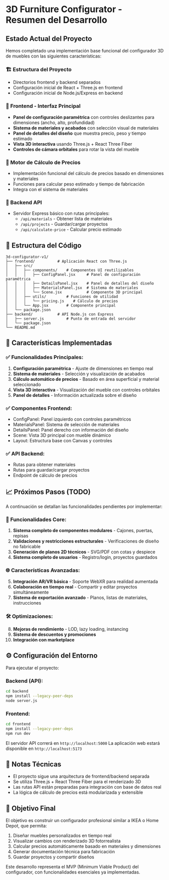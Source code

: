 # 3D Furniture Configurator - Resumen del Desarrollo

## Estado Actual del Proyecto

Hemos completado una implementación base funcional del configurador 3D de muebles con las siguientes características:

### 🏗️ Estructura del Proyecto
- Directorios frontend y backend separados
- Configuración inicial de React + Three.js en frontend
- Configuración inicial de Node.js/Express en backend

### 🎨 Frontend - Interfaz Principal
- **Panel de configuración paramétrica** con controles deslizantes para dimensiones (ancho, alto, profundidad)
- **Sistema de materiales y acabados** con selección visual de materiales
- **Panel de detalles del diseño** que muestra precio, peso y tiempo estimado
- **Vista 3D interactiva** usando Three.js + React Three Fiber
- **Controles de cámara orbitales** para rotar la vista del mueble

### 🧮 Motor de Cálculo de Precios
- Implementación funcional del cálculo de precios basado en dimensiones y materiales
- Funciones para calcular peso estimado y tiempo de fabricación
- Integra con el sistema de materiales

### 🔌 Backend API
- Servidor Express básico con rutas principales:
  - `/api/materials` - Obtener lista de materiales
  - `/api/projects` - Guardar/cargar proyectos
  - `/api/calculate-price` - Calcular precio estimado

## 📁 Estructura del Código

```
3d-configurator-v1/
├── frontend/          # Aplicación React con Three.js
│   ├── src/
│   │   ├── components/    # Componentes UI reutilizables
│   │   │   ├── ConfigPanel.jsx     # Panel de configuración paramétrica
│   │   │   ├── DetailsPanel.jsx    # Panel de detalles del diseño  
│   │   │   ├── MaterialsPanel.jsx  # Sistema de materiales
│   │   │   └── Scene.jsx           # Componente 3D principal
│   │   ├── utils/         # Funciones de utilidad
│   │   │   └── pricing.js    # Cálculo de precios
│   │   └── App.jsx        # Componente principal
│   └── package.json
├── backend/           # API Node.js con Express
│   ├── server.js          # Punto de entrada del servidor
│   └── package.json
└── README.md
```

## 🚀 Características Implementadas

### ✅ Funcionalidades Principales:
1. **Configuración paramétrica** - Ajuste de dimensiones en tiempo real
2. **Sistema de materiales** - Selección y visualización de acabados
3. **Cálculo automático de precios** - Basado en área superficial y material seleccionado
4. **Vista 3D interactiva** - Visualización del mueble con controles orbitales
5. **Panel de detalles** - Información actualizada sobre el diseño

### ✅ Componentes Frontend:
- ConfigPanel: Panel izquierdo con controles paramétricos
- MaterialsPanel: Sistema de selección de materiales  
- DetailsPanel: Panel derecho con información del diseño
- Scene: Vista 3D principal con mueble dinámico
- Layout: Estructura base con Canvas y controles

### ✅ API Backend:
- Rutas para obtener materiales
- Rutas para guardar/cargar proyectos
- Endpoint de cálculo de precios

## 📈 Próximos Pasos (TODO)

A continuación se detallan las funcionalidades pendientes por implementar:

### 🔧 Funcionalidades Core:
1. **Sistema completo de componentes modulares** - Cajones, puertas, repisas
2. **Validaciones y restricciones estructurales** - Verificaciones de diseño no fabricable
3. **Generación de planos 2D técnicos** - SVG/PDF con cotas y despiece
4. **Sistema completo de usuarios** - Registro/login, proyectos guardados

### 🌐 Características Avanzadas:
5. **Integración AR/VR básica** - Soporte WebXR para realidad aumentada
6. **Colaboración en tiempo real** - Compartir y editar proyectos simultáneamente
7. **Sistema de exportación avanzado** - Planos, listas de materiales, instrucciones

### 🛠️ Optimizaciones:
8. **Mejoras de rendimiento** - LOD, lazy loading, instancing
9. **Sistema de descuentos y promociones**
10. **Integración con marketplace**

## ⚙️ Configuración del Entorno

Para ejecutar el proyecto:

### Backend (API):
```bash
cd backend
npm install --legacy-peer-deps
node server.js
```

### Frontend:
```bash
cd frontend  
npm install --legacy-peer-deps
npm run dev
```

El servidor API correrá en `http://localhost:5000`
La aplicación web estará disponible en `http://localhost:5173`

## 📝 Notas Técnicas

- El proyecto sigue una arquitectura de frontend/backend separada
- Se utiliza Three.js + React Three Fiber para el renderizado 3D
- Las rutas API están preparadas para integración con base de datos real
- La lógica de cálculo de precios está modularizada y extensible

## 🎯 Objetivo Final

El objetivo es construir un configurador profesional similar a IKEA o Home Depot, que permita:
1. Diseñar muebles personalizados en tiempo real
2. Visualizar cambios con renderizado 3D fotorrealista  
3. Calcular precios automáticamente basado en materiales y dimensiones
4. Generar documentación técnica para fabricación
5. Guardar proyectos y compartir diseños

Este desarrollo representa el MVP (Minimum Viable Product) del configurador, con funcionalidades esenciales ya implementadas.